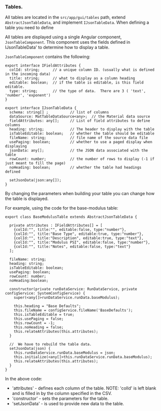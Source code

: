 
### Tables.
All tables are located in the `src/app/gui/tables` path, extend `AbstractJsonTableData`, and implement `IJsonTableData`. When defining a table you need to define

All tables are displayed using a single Angular component, ```JsonTableComponent```.  This component uses the fields defined in IJsonTableData' to determine how to display a table.

```JsonTableComponent``` contains the following:
```
export interface IFieldAttributes {
  colId: string;      // a unique column ID. (usually what is defined in the incoming data)
  title: string;      // what to display as a column heading
  editable: boolean;  // if the table is editable, is this field editable.
  type: string;       // the type of data.  There are 3 ( 'text', 'number', 'exponent')
}

export interface IJsonTableData {
  schema: string[] ;          // list of columns
  dataSource: MatTableDataSource<any>;  // the Material data source
  fieldAttributes: any[];     // List of field attributes to define columns
  heading: string;            // The header to display with the table
  isTableEditable: boolean;   // whether the table should be editable
  fileName: string;           // file name of the source data file
  usePaging: boolean;         // whether to use a paged display when displaying
  jsonData: any[];            // the JSON data associated with the table
  rowCount: number;           // the number of rows to display (-1 if just meant to fill the page)
  noHeading: boolean;         // whether the table had headings defined

  setJsonData(json:any[]);
}
```

By changing the parameters when building your table you can change how the table is displayed.

For example, using the code for the base-modulus table:

```
export class BaseModulusTable extends AbstractJsonTableData {

  private attributes : IFieldAttributes[] = [
    {colId:"", title:"", editable:false, type:"number"},
    {colId:"", title:"Base Type", editable:true, type:"number"},
    {colId:"", title:"Description", editable:true, type:"text"},
    {colId:"", title:"Modulus PSI", editable:false, type:"number"},
    {colId:"", title:"Notes", editable:false, type:"text"}
  ];

  fileName: string;
  heading: string;
  isTableEditable: boolean;
  usePaging: boolean;
  rowCount: number;
  noHeading:boolean;

  constructor(private runDataService: RunDataService, private configService: SystemConfigService) {
    super(<any[]>runDataService.runData.baseModulus);

    this.heading = "Base Defaults";
    this.fileName = configService.fileName('BaseDefaults');
    this.isTableEditable = true;
    this.usePaging = false;
    this.rowCount = -1;
    this.noHeading = false;
    this.relateAttributes(this.attributes);
  }

  //  We have to rebuild the table data.
  setJsonData(json) {
    this.runDataService.runData.baseModulus = json;
    this.initialize(<any[]>this.runDataService.runData.baseModulus);
    this.relateAttributes(this.attributes);
  }
}
```

In the above code:
- 'attributes' - defines each column of the table. NOTE: 'colId' is left blank and is filled in by the column specified in the CSV.
- 'constructor' - sets the parameters for the table.
- 'setJsonData' - is used to provide new data to the table.
